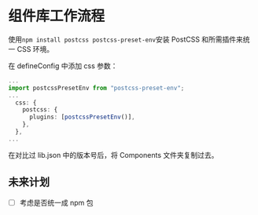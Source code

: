# 组件库工作流程

使用`npm install postcss postcss-preset-env`安装 PostCSS 和所需插件来统一 CSS 环境。

在 defineConfig 中添加 css 参数：

```vite.config.ts
...
import postcssPresetEnv from "postcss-preset-env";
...
  css: {
    postcss: {
      plugins: [postcssPresetEnv()],
    },
  },
...
```

在对比过 lib.json 中的版本号后，将 Components 文件夹复制过去。

## 未来计划

- [ ] 考虑是否统一成 npm 包
